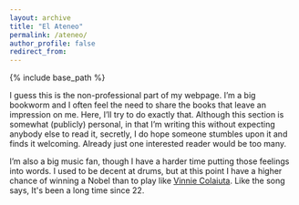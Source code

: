 ```yaml
---
layout: archive
title: "El Ateneo"
permalink: /ateneo/
author_profile: false
redirect_from:
---
```


{% include base_path %}

I guess this is the non-professional part of my webpage. I’m a big bookworm and I often feel the need to share the books that leave an impression on me. Here, I’ll try to do exactly that. Although this section is somewhat (publicly) personal, in that I’m writing this without expecting anybody else to read it, secretly, I do hope someone stumbles upon it and finds it welcoming. Already just one interested reader would be too many.

I’m also a big music fan, though I have a harder time putting those feelings into words. I used to be decent at drums, but at this point I have a higher chance of winning a Nobel than to play like [Vinnie Colaiuta](https://www.youtube.com/watch?v=GwmCeon6aPo&ab_channel=KevO%27Shea). Like the song says, It's been a long time since 22.
